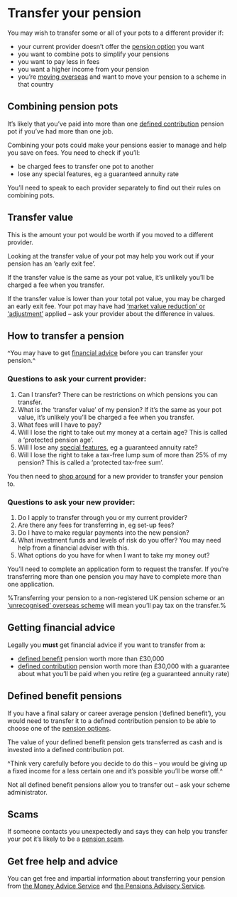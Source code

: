 # Transfer your pension

You may wish to transfer some or all of your pots to a different provider if:

- your current provider doesn’t offer the [pension option](/en/pension-pot-options) you want
- you want to combine pots to simplify your pensions
- you want to pay less in fees
- you want a higher income from your pension
- you’re [moving overseas](https://www.gov.uk/transferring-your-pension/transferring-to-an-overseas-pension-scheme) and want to move your pension to a scheme in that country

## Combining pension pots

It’s likely that you’ve paid into more than one [defined contribution](/en/pension-types) pension pot if you’ve had more than one job.

Combining your pots could make your pensions easier to manage and help you save on fees. You need to check if you’ll:

 - be charged fees to transfer one pot to another
 - lose any special features, eg a guaranteed annuity rate

You’ll need to speak to each provider separately to find out their rules on combining pots.

## Transfer value

This is the amount your pot would be worth if you moved to a different provider.

Looking at the transfer value of your pot may help you work out if your pension has an ‘early exit fee’.

If the transfer value is the same as your pot value, it’s unlikely you’ll be charged a fee when you transfer.

If the transfer value is lower than your total pot value, you may be charged an early exit fee. Your pot may have had [‘market value reduction’ or ‘adjustment’](/en/pension-statements#special-features) applied – ask your provider about the difference in values.

## How to transfer a pension

^You may have to get [financial advice](/en/transfer-pension#getting-financial-advice) before you can transfer your pension.^

### Questions to ask your **current** provider:

1. Can I transfer? There can be restrictions on which pensions you can transfer.
2. What is the ‘transfer value’ of my pension? If it’s the same as your pot value, it’s unlikely you’ll be charged a fee when you transfer.
3. What fees will I have to pay?
4. Will I lose the right to take out my money at a certain age? This is called a ‘protected pension age’.
5. Will I lose any [special features](/en/pension-statements#special-features), eg a guaranteed annuity rate?
6. Will I lose the right to take a tax-free lump sum of more than 25% of my pension? This is called a ‘protected tax-free sum’.

You then need to [shop around](/en/shop-around) for a new provider to transfer your pension to.

### Questions to ask your **new** provider:

1. Do I apply to transfer through you or my current provider?
2. Are there any fees for transferring in, eg set-up fees?
3. Do I have to make regular payments into the new pension?
4. What investment funds and levels of risk do you offer? You may need help from a financial adviser with this.
5. What options do you have for when I want to take my money out?

You’ll need to complete an application form to request the transfer. If you’re transferring more than one pension you may have to complete more than one application.

%Transferring your pension to a non-registered UK pension scheme or an [‘unrecognised’ overseas scheme](https://www.gov.uk/transferring-your-pension/transferring-to-an-overseas-pension-scheme) will mean you’ll pay tax on the transfer.%

## Getting financial advice

Legally you **must**  get financial advice if you want to transfer from a:

 - [defined benefit](/en/pension-types#defined-benefit-final-salary-or-career-average) pension worth more than £30,000
 - [defined contribution](/en/pension-types#defined-contribution) pension worth more than £30,000 with a guarantee about what you’ll be paid when you retire (eg a guaranteed annuity rate)

## Defined benefit pensions

If you have a final salary or career average pension (‘defined benefit’), you would need to transfer it to a defined contribution pension to be able to choose one of the [pension options](/en/pension-pot-options).

The value of your defined benefit pension gets transferred as cash and is invested into a defined contribution pot.

^Think very carefully before you decide to do this – you would be giving up a fixed income for a less certain one and it’s possible you’ll be worse off.^

Not all defined benefit pensions allow you to transfer out – ask your scheme administrator.

## Scams

If someone contacts you unexpectedly and says they can help you transfer your pot it’s likely to be a [pension scam](/en/scams).

## Get free help and advice

You can get free and impartial information about transferring your pension from [the Money Advice Service](https://www.moneyadviceservice.org.uk/en) and [the Pensions Advisory Service](http://www.pensionsadvisoryservice.org.uk).
